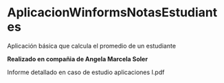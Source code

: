 # AplicacionWinformsNotasEstudiantes
Aplicación básica que calcula el promedio de un estudiante 

**Realizado en compañia de Angela Marcela Soler**

Informe detallado en caso de estudio aplicaciones I.pdf  
